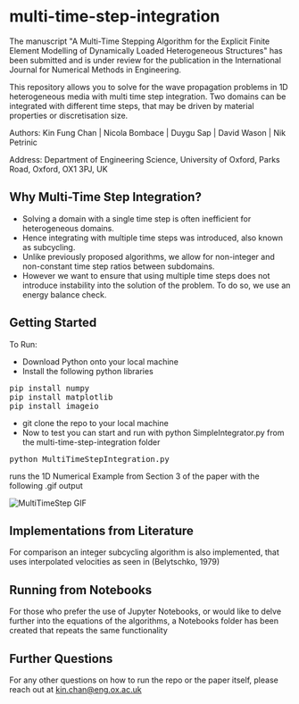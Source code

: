 # multi-time-step-integration

The manuscript "A Multi-Time Stepping Algorithm for the Explicit Finite Element Modelling of Dynamically Loaded Heterogeneous Structures" has been submitted and is under review for the publication in the International Journal for Numerical Methods in Engineering.

This repository allows you to solve for the wave propagation problems in 1D heterogeneous media with multi time step integration. 
Two domains can be integrated with different time steps, that may be driven by material properties or discretisation size.

Authors:
Kin Fung Chan | Nicola Bombace | Duygu Sap | David Wason | Nik Petrinic

Address:
Department of Engineering Science,
University of Oxford, Parks Road, Oxford,
OX1 3PJ, UK

## Why Multi-Time Step Integration?
- Solving a domain with a single time step is often inefficient for heterogeneous domains.
- Hence integrating with multiple time steps was introduced, also known as subcycling.
- Unlike previously proposed algorithms, we allow for non-integer and non-constant time step ratios between subdomains.
- However we want to ensure that using multiple time steps does not introduce instability into the solution of the problem. To do so, we use an energy balance check.

## Getting Started
To Run:
- Download Python onto your local machine
- Install the following python libraries
<pre>
pip install numpy
pip install matplotlib
pip install imageio
</pre>
- git clone the repo to your local machine
- Now to test you can start and run with python SimpleIntegrator.py from the multi-time-step-integration folder

<pre>
python MultiTimeStepIntegration.py 
</pre>
runs the 1D Numerical Example from Section 3 of the paper with the following .gif output

![MultiTimeStep GIF](Updated_Multi-time-step.gif)

## Implementations from Literature
For comparison an integer subcycling algorithm is also implemented, that uses interpolated velocities as seen in (Belytschko, 1979)

## Running from Notebooks
For those who prefer the use of Jupyter Notebooks, or would like to delve further into the equations of the
algorithms, a Notebooks folder has been created that repeats the same functionality

## Further Questions
For any other questions on how to run the repo or the paper itself, please reach out at kin.chan@eng.ox.ac.uk
